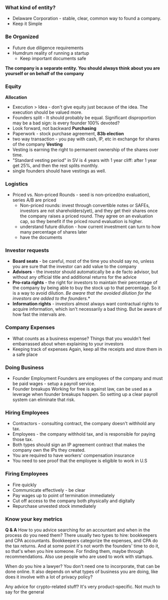 
### What kind of entity?
- Delaware Corporation - stable, clear, common way to found a company.
- Keep it Simple

### Be Organized
- Future due diligence requirements
- Humdrum reality of running a startup
	- Keep important documents safe

**The company is a separate entity. You should always think about you are yourself or on behalf of the company**

### Equity
**Allocation**
- Execution > Idea - don't give equity just because of the idea. The execution should be valued more.
- Founders split - It should probably be equal. Significant disproportion may be a bad sign: is every founder 100% devoted?
- Look forward, not backward
**Purchasing**
- Paperwork - stock purchase agreement, **83b election**
- two way transaction - you pay with cash, IP, etc in exchange for shares of the company
**Vesting**
- Vesting is earning the right to permanent ownership of the shares over time.
- "Standard vesting period" in SV is 4 years with 1 year cliff: after 1 year get 25%, and then the rest splits monthly.
- single founders should have vestings as well.

### Logistics
- Priced vs. Non-priced Rounds - seed is non-priced(no evaluation), series A/B are priced
	- Non-priced rounds: invest through convertible notes or SAFEs, investors are not shareholders(yet), and they get their shares once the company raises a priced round. They agree on an evaluation cap, so they benefit if the priced round evaluation is higher.
	- understand future dilution - how current investment can turn to how many percentage of shares later
	- have the documents

### Investor requests
- **Board seats** - be careful, most of the time you should say no, unless you are sure that the investor can add value to the company
- **Advisors** - the investor should automatically be a de facto advisor, but without any official title and additional returns for the advice
- **Pro-rata rights** - the right for investors to maintain their percentage of the company by being able to buy the stock up to that percentage. So it is a way to avoid dilution. *Be aware that the avoided dilution for the investors are added to the founders.**
- **Information rights** - investors almost always want contractual rights to acquire information, which isn't necessarily a bad thing. But be aware of how fast the intervals are.

### Company Expenses
- What counts as a business expense?
	Things that you wouldn't feel embarrassed about when explaining to your investors
- Keeping track of expenses
	Again, keep all the receipts and store them in a safe place

### Doing Business
- Founder Employment
	Founders are employees of the company and must be paid wages - setup a payroll service.
- Founder breakups
	Working for free is against law, can be used as a leverage when founder breakups happen. So setting up a clear payroll system can eliminate that risk.

### Hiring Employees
- Contractors - consulting contract, the company doesn't withhold any tax.
- Employees - the company withhold tax, and is responsible for paying those tax.
- Both types should sign an IP agreement contract that makes the company own the IPs they created.
- You are required to have workers' compensation insurance
- You need to see proof that the employee is eligible to work in U.S

### Firing Employees
- Fire quickly
- Communicate effectively - be clear
- Pay wages up to point of termination immediately
- Cut off access to the company both physically and digitally
- Repurchase unvested stock immediately

### Know your key metrics



**Q & A**
How to you advice searching for an accountant and when in the process do you need them?
	There usually two types to hire: bookkeepers and CPA accountants. Bookkeepers categorize the expenses, and CPA do the tax returns. And at some point it's not worth the founders' time to do it, so that's when you hire someone.
	For finding them, maybe through recommendations. Also use people who are used to work with startups.

When do you hire a lawyer?
	You don't need one to incorporate, that can be done online. It also depends on what types of business you are doing, like does it involve with a lot of privacy policy?

Any advice for crypto-related stuff?
	It's very product-specific. Not much to say for the general
